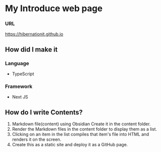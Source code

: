 # My Introduce web page

### URL

https://hibernationit.github.io

## How did I make it

### Language

- TypeScript

### Framework

- Next JS

## How do I write Contents?

1. Markdown file(content) using Obsidian Create it in the content folder.
2. Render the Markdown files in the content folder to display them as a list.
3. Clicking on an item in the list compiles that item's file into HTML and renders it on the screen.
4. Create this as a static site and deploy it as a GitHub page.
